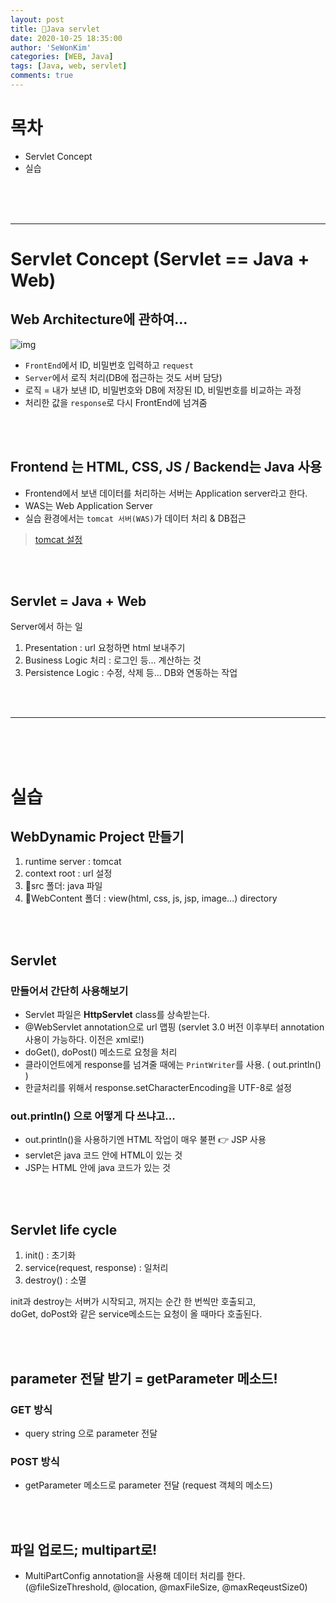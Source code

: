 ```yaml
---
layout: post
title: 🍩Java servlet
date: 2020-10-25 18:35:00
author: 'SeWonKim'
categories: [WEB, Java]
tags: [Java, web, servlet]
comments: true
---
```


# 목차

- Servlet Concept
- 실습

&nbsp;  
&nbsp;  
&nbsp;

---

# Servlet Concept (Servlet == Java + Web)

## Web Architecture에 관하여...

![img](https://www.scnsoft.com/blog-pictures/web-apps/web-application-architecture-02.png)

- `FrontEnd`에서 ID, 비밀번호 입력하고 `request`
- `Server`에서 로직 처리(DB에 접근하는 것도 서버 담당)
- 로직 = 내가 보낸 ID, 비밀번호와 DB에 저장된 ID, 비밀번호를 비교하는 과정
- 처리한 값을 `response`로 다시 FrontEnd에 넘겨줌

&nbsp;  
&nbsp;

## Frontend 는 HTML, CSS, JS / Backend는 Java 사용

- Frontend에서 보낸 데이터를 처리하는 서버는 Application server라고 한다.
- WAS는 Web Application Server
- 실습 환경에서는 `tomcat 서버(WAS)`가 데이터 처리 & DB접근

> [tomcat 설정](https://sewonkimm.github.io/java/2020/10/06/tomcat.html)

&nbsp;  
&nbsp;

## Servlet = Java + Web

Server에서 하는 일

1. Presentation : url 요청하면 html 보내주기
2. Business Logic 처리 : 로그인 등... 계산하는 것
3. Persistence Logic : 수정, 삭제 등... DB와 연동하는 작업

&nbsp;  
&nbsp;

---

&nbsp;  
&nbsp;  
&nbsp;

# 실습

## WebDynamic Project 만들기

1. runtime server : tomcat
2. context root : url 설정
3. 📁src 폴더: java 파일
4. 📁WebContent 폴더 : view(html, css, js, jsp, image...) directory

&nbsp;  
&nbsp;

## Servlet

### 만들어서 간단히 사용해보기

- Servlet 파일은 **HttpServlet** class를 상속받는다.
- @WebServlet annotation으로 url 맵핑 (servlet 3.0 버전 이후부터 annotation 사용이 가능하다. 이전은 xml로!)
- doGet(), doPost() 메소드로 요청을 처리
- 클라이언트에게 response를 넘겨줄 때에는 `PrintWriter`를 사용. ( out.println() )
- 한글처리를 위해서 response.setCharacterEncoding을 UTF-8로 설정

### out.println() 으로 어떻게 다 쓰냐고...

- out.println()을 사용하기엔 HTML 작업이 매우 불편 👉 JSP 사용
- servlet은 java 코드 안에 HTML이 있는 것
- JSP는 HTML 안에 java 코드가 있는 것

&nbsp;  
&nbsp;

## Servlet life cycle

1. init() : 초기화
2. service(request, response) : 일처리
3. destroy() : 소멸

init과 destroy는 서버가 시작되고, 꺼지는 순간 한 번씩만 호출되고,  
doGet, doPost와 같은 service메소드는 요청이 올 때마다 호출된다.

&nbsp;  
&nbsp;

## parameter 전달 받기 = getParameter 메소드!

### GET 방식

- query string 으로 parameter 전달

### POST 방식

- getParameter 메소드로 parameter 전달 (request 객체의 메소드)

&nbsp;  
&nbsp;

## 파일 업로드; multipart로!

- MultiPartConfig annotation을 사용해 데이터 처리를 한다. (@fileSizeThreshold, @location, @maxFileSize, @maxReqeustSize0)
